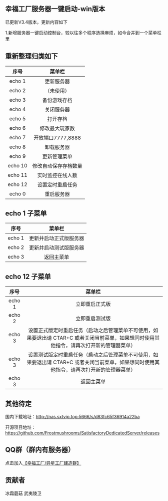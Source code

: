## 幸福工厂服务器一键启动-win版本
已更新V3.4版本，更新内容如下

1.新增服务器一键启动控制台，较以往多个程序选择麻烦，如今合并到一个菜单栏里

## 重新整理归类如下
| 序号 | 菜单栏 |
|:---:|:---:|
| echo 1 | 更新服务器 |
| echo 2 | （未使用） |
| echo 3 | 备份游戏存档 |
| echo 4 | 关闭服务器 |
| echo 5 | 打开存档 |
| echo 6 | 修改最大玩家数 |
| echo 7 | 开放端口7777,8888 |
| echo 8 | 卸载服务器 |
| echo 9 | 更新管理菜单 |
| echo 10 | 修改自动保存存档数量 |
| echo 11 | 实时监控在线人数 |
| echo 12 | 设置定时重启任务 |
| echo 0 | 重启服务器 |

## echo 1 子菜单
| 序号 | 菜单栏 |
|:---:|:---:|
| echo 1 | 更新并启动正式版服务器 |
| echo 2 | 更新并启动测试版服务器 |
| echo 3 | 返回主菜单 |
## echo 12 子菜单
| 序号 | 菜单栏 |
|:---:|:---:|
| echo 1 | 立即重启正式版 |
| echo 2 | 立即重启测试版 |
| echo 3 | 设置正式版定时重启任务（启动之后管理菜单不可使用，如果要退出请 CTAR+C 或者关闭当前菜单，如果想同时使用其他指令，请再次打开新的管理器菜单） |
| echo 3 | 设置测试版定时重启任务（启动之后管理菜单不可使用，如果要退出请 CTAR+C 或者关闭当前菜单，如果想同时使用其他指令，请再次打开新的管理器菜单） |
| echo 3 | 返回主菜单 |
## 其他待定

国内下载地址：http://nas.sxtvip.top:5666/s/d83fc65f36914a22ba

开源项目地址：https://github.com/Frostmushrooms/SatisfactoryDedicatedServer/releases

## QQ群（群内有服务器）

点击加入[【幸福工厂/异星工厂建造群】](https://qm.qq.com/q/8fPrHJ44G4)

## 贡献者

冰霜蘑菇 武夷陵卫

